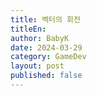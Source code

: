 ```yaml
---
title: 벡터의 회전
titleEn: 
author: BabyK
date: 2024-03-29
category: GameDev
layout: post
published: false
---
```


